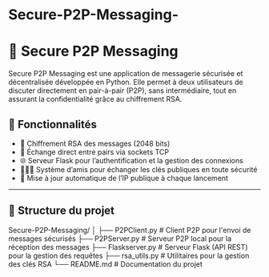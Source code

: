 # Secure-P2P-Messaging-

# 🔐 Secure P2P Messaging

Secure P2P Messaging est une application de messagerie sécurisée et décentralisée développée en Python. Elle permet à deux utilisateurs de discuter directement en pair-à-pair (P2P), sans intermédiaire, tout en assurant la confidentialité grâce au chiffrement RSA.

## 🚀 Fonctionnalités

- 🔐 Chiffrement RSA des messages (2048 bits)
- 🔄 Échange direct entre pairs via sockets TCP
- 🌐 Serveur Flask pour l’authentification et la gestion des connexions
- 🧑‍🤝‍🧑 Système d’amis pour échanger les clés publiques en toute sécurité
- 📡 Mise à jour automatique de l’IP publique à chaque lancement

---

## 📁 Structure du projet

Secure-P2P-Messaging/
│
├── P2PClient.py          # Client P2P pour l'envoi de messages sécurisés
├── P2PServer.py          # Serveur P2P local pour la réception des messages
├── Flaskserver.py        # Serveur Flask (API REST) pour la gestion des requêtes
├── rsa_utils.py          # Utilitaires pour la gestion des clés RSA
└── README.md             # Documentation du projet

